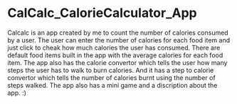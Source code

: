 # CalCalc_CalorieCalculator_App
Calcalc is an app created by me to count the number of calories consumed by a user. The user can enter the number of calories for each food item and just click to cheak how much calories the user has consumed. There are default food items built in the app with the average calories for each food item. The app also has the calorie convertor which tells the user how many steps the user has to walk to burn calories. And it has a step to calorie convertor which tells the number of calories burnt using the number of steps walked. The app also has a mini game and a discription about the app.  :)
